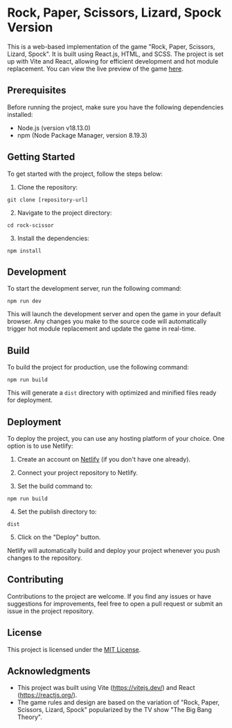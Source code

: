 # Rock, Paper, Scissors, Lizard, Spock Version

This is a web-based implementation of the game "Rock, Paper, Scissors, Lizard, Spock". It is built using React.js, HTML, and SCSS. The project is set up with Vite and React, allowing for efficient development and hot module replacement. You can view the live preview of the game [here](https://aesthetic-naiad-ba687e.netlify.app/).

## Prerequisites

Before running the project, make sure you have the following dependencies installed:

- Node.js (version v18.13.0)
- npm (Node Package Manager, version 8.19.3)

## Getting Started

To get started with the project, follow the steps below:

1. Clone the repository:

```
git clone [repository-url]
```

2. Navigate to the project directory:

```
cd rock-scissor
```

3. Install the dependencies:

```
npm install
```

## Development

To start the development server, run the following command:

```
npm run dev
```

This will launch the development server and open the game in your default browser. Any changes you make to the source code will automatically trigger hot module replacement and update the game in real-time.

## Build

To build the project for production, use the following command:

```
npm run build
```

This will generate a `dist` directory with optimized and minified files ready for deployment.

## Deployment

To deploy the project, you can use any hosting platform of your choice. One option is to use Netlify:

1. Create an account on [Netlify](https://www.netlify.com/) (if you don't have one already).

2. Connect your project repository to Netlify.

3. Set the build command to:

```
npm run build
```

4. Set the publish directory to:

```
dist
```

5. Click on the "Deploy" button.

Netlify will automatically build and deploy your project whenever you push changes to the repository.

## Contributing

Contributions to the project are welcome. If you find any issues or have suggestions for improvements, feel free to open a pull request or submit an issue in the project repository.

## License

This project is licensed under the [MIT License](LICENSE).

## Acknowledgments

- This project was built using Vite (https://vitejs.dev/) and React (https://reactjs.org/).
- The game rules and design are based on the variation of "Rock, Paper, Scissors, Lizard, Spock" popularized by the TV show "The Big Bang Theory".
